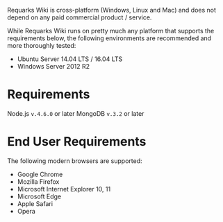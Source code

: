 <!-- TITLE: Prerequisites -->
<!-- SUBTITLE: A quick summary of Prerequisites -->

Requarks Wiki is cross-platform (Windows, Linux and Mac) and does not depend on any paid commercial product / service.

While Requarks Wiki runs on pretty much any platform that supports the requirements below, the following environments are recommended and more thoroughly tested:

- Ubuntu Server 14.04 LTS / 16.04 LTS
- Windows Server 2012 R2

# Requirements
Node.js `v.4.6.0` or later
MongoDB `v.3.2` or later

# End User Requirements
The following modern browsers are supported:

- Google Chrome
- Mozilla Firefox
- Microsoft Internet Explorer 10, 11
- Microsoft Edge
- Apple Safari
- Opera